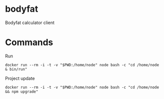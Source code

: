 bodyfat
=======

Bodyfat calculator client

# Commands

Run
```
docker run --rm -i -t -v "$PWD:/home/node" node bash -c "cd /home/node & bin/run"
```


Project update
```
docker run --rm -i -t -v "$PWD:/home/node" node bash -c "cd /home/node && npm upgrade"
```
